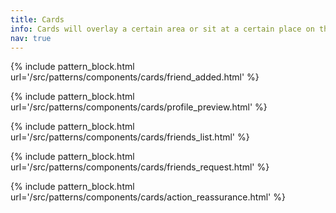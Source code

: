 ```yaml
---
title: Cards
info: Cards will overlay a certain area or sit at a certain place on the website.
nav: true
---
```


{% include pattern_block.html url='/src/patterns/components/cards/friend_added.html' %}

{% include pattern_block.html url='/src/patterns/components/cards/profile_preview.html' %}

{% include pattern_block.html url='/src/patterns/components/cards/friends_list.html' %}

{% include pattern_block.html url='/src/patterns/components/cards/friends_request.html' %}

{% include pattern_block.html url='/src/patterns/components/cards/action_reassurance.html' %}